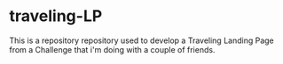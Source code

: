 # traveling-LP
This is a repository repository used to develop a Traveling Landing Page from a Challenge that i'm doing with a couple of friends.
